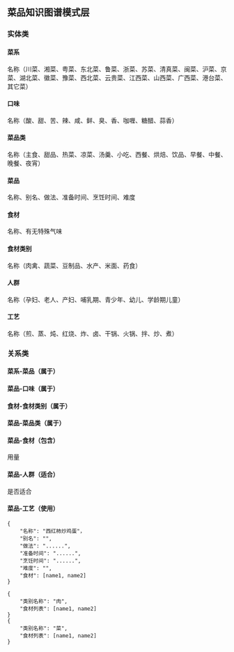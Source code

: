 ## 菜品知识图谱模式层

### 实体类

#### 菜系

名称（川菜、湘菜、粤菜、东北菜、鲁菜、浙菜、苏菜、清真菜、闽菜、沪菜、京菜、湖北菜、徽菜、豫菜、西北菜、云贵菜、江西菜、山西菜、广西菜、港台菜、其它菜）

#### 口味

名称（酸、甜、苦、辣、咸、鲜、臭、香、咖喱、糖醋、蒜香）

#### 菜品类

名称（主食、甜品、热菜、凉菜、汤羹、小吃、西餐、烘焙、饮品、早餐、中餐、晚餐、夜宵）

#### 菜品

名称、别名、做法、准备时间、烹饪时间、难度

#### 食材

名称、有无特殊气味

#### 食材类别

名称（肉禽、蔬菜、豆制品、水产、米面、药食）

#### 人群

名称（孕妇、老人、产妇、哺乳期、青少年、幼儿、学龄期儿童）

#### 工艺

名称（煎、蒸、炖、红烧、炸、卤、干锅、火锅、拌、炒、煮）



### 关系类

#### 菜系-菜品（属于）

#### 菜品-口味（属于）

#### 食材-食材类别（属于）

#### 菜品-菜品类（属于）

#### 菜品-食材（包含）

用量

#### 菜品-人群（适合）

是否适合

#### 菜品-工艺（使用）



```
{
	"名称": "西红柿炒鸡蛋"，
	"别名": "",
	"做法": "......",
	"准备时间": "......",
	"烹饪时间": "......",
	"难度": "",
	"食材": [name1, name2]
}

{
	"类别名称": "肉",
	"食材列表": [name1, name2]
}
{
	"类别名称": "菜",
	"食材列表": [name1, name2]
}
```


